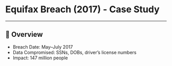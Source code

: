 # Equifax Breach (2017) - Case Study

---

## 📅 Overview
- Breach Date: May–July 2017
- Data Compromised: SSNs, DOBs, driver’s license numbers
- Impact: 147 million people
